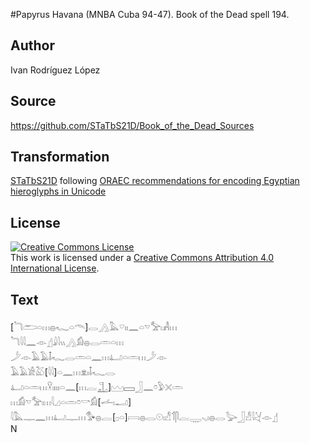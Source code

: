 #Papyrus Havana (MNBA Cuba 94-47). Book of the Dead spell 194.

## Author 

Ivan Rodríguez López

## Source 

https://github.com/STaTbS21D/Book_of_the_Dead_Sources

## Transformation 

[STaTbS21D](https://statbs21d.github.io/) following [ORAEC recommendations for encoding Egyptian hieroglyphs in Unicode](https://github.com/oraec/recommendations-encoding-hieroglyphs)

## License 

<a rel="license" href="http://creativecommons.org/licenses/by/4.0/"><img alt="Creative Commons License" style="border-width:0" src="https://i.creativecommons.org/l/by/4.0/88x31.png" /></a><br />This work is licensed under a <a rel="license" href="http://creativecommons.org/licenses/by/4.0/">Creative Commons Attribution 4.0 International License</a>.

## Text 

<hiero><rubrum>[𓆓𓂧𓏏𓏥𓐍𓆑𓏏𓄭]𓂋𓂻𓅓𓎺𓏤𓏤𓈖𓏏</rubrum>𓎻𓅡𓏤𓀻𓏥<br>
𓆓𓇋𓇋𓈖𓁹𓊨𓇍𓇋𓏭𓂻𓀁𓐍𓂋𓏛𓏏𓏥<br>
𓌳𓁹𓄿𓄿𓄤𓆑𓂋𓏛𓏏𓈖𓏥𓂞𓏏𓏛𓏥𓌳𓁹<br>
𓄿𓄿𓀀𓅷[𓇋𓇋]𓏏𓈖𓏥𓁷𓏤𓄤𓆑𓂋<br>
𓂞𓏏𓏛𓏥𓎃𓏤𓏤𓏤𓏤𓏏𓈖[𓏥𓐛𓊻]𓈉𓈙𓃀𓈖𓏌𓅱𓏴𓏛<br>
𓏥𓀁𓎻𓅡𓏤𓏥𓇋𓈎𓏏𓏛𓏌𓎡𓀁[𓌡𓏤𓂝]<br>
𓇋𓅓𓊃𓈖𓏥𓂞𓊃𓏥𓅜𓐍𓐛[𓊪𓏏]𓇯𓐍𓂋𓇳𓏤𓀭𓄊𓋴𓐛𓇾𓈅𓏤𓐍𓂋𓅬𓃀𓀭𓇋𓋔𓁹𓊨<br>
N<br></hiero>